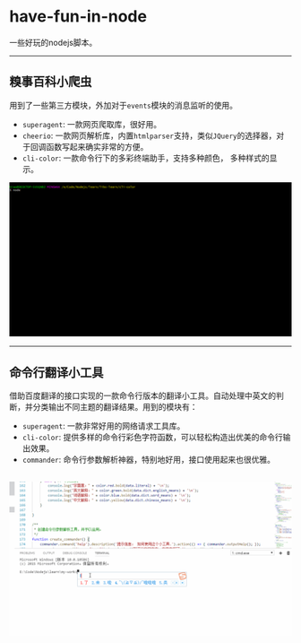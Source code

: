# have-fun-in-node
一些好玩的nodejs脚本。


---

## 糗事百科小爬虫

用到了一些第三方模块，外加对于`events`模块的消息监听的使用。

- `superagent`: 一款网页爬取库，很好用。
- `cheerio`: 一款网页解析库，内置`htmlparser`支持，类似`JQuery`的选择器，对于回调函数写起来确实非常的方便。
- `cli-color`: 一款命令行下的多彩终端助手，支持多种颜色， 多种样式的显示。

![对于糗事百科的小小爬虫实现](https://github.com/guoruibiao/have-fun-in-node/raw/master/qiubai/nodejs-qiubai.gif)

---

## 命令行翻译小工具

借助百度翻译的接口实现的一款命令行版本的翻译小工具。自动处理中英文的判断，并分类输出不同主题的翻译结果。用到的模块有：

- `superagent`: 一款非常好用的网络请求工具库。
- `cli-color`: 提供多样的命令行彩色字符函数，可以轻松构造出优美的命令行输出效果。
- `commander`: 命令行参数解析神器，特别地好用，接口使用起来也很优雅。

![nodejs实现的命令行翻译小工具](https://github.com/guoruibiao/have-fun-in-node/raw/master/translator/translator-in-nodejs.gif)
---
